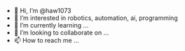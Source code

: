 - 👋 Hi, I’m @haw1073
- 👀 I’m interested in robotics, automation, ai, programming
- 🌱 I’m currently learning ...
- 💞️ I’m looking to collaborate on ...
- 📫 How to reach me ...

<!---
haw1073/haw1073 is a ✨ special ✨ repository because its `README.md` (this file) appears on your GitHub profile.
You can click the Preview link to take a look at your changes.
--->
